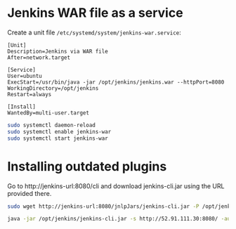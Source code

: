 Jenkins WAR file as a service
=============================

Create a unit file `/etc/systemd/system/jenkins-war.service`:
```
[Unit]
Description=Jenkins via WAR file
After=network.target

[Service]
User=ubuntu
ExecStart=/usr/bin/java -jar /opt/jenkins/jenkins.war --httpPort=8080
WorkingDirectory=/opt/jenkins
Restart=always

[Install]
WantedBy=multi-user.target
```

```sh
sudo systemctl daemon-reload
sudo systemctl enable jenkins-war
sudo systemctl start jenkins-war
```

Installing outdated plugins
===========================

Go to http://jenkins-url:8080/cli and download jenkins-cli.jar using the URL provided there.

```sh
sudo wget http://jenkins-url:8080/jnlpJars/jenkins-cli.jar -P /opt/jenkins/

java -jar /opt/jenkins/jenkins-cli.jar -s http://52.91.111.30:8080/ -auth admin:password install-plugin <Plugin-Name:Version>
```